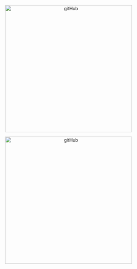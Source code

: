 <p align="center">
    <img alt="gitHub" src="https://upload.wikimedia.org/wikipedia/commons/thumb/2/24/GitHub_logo_2013_padded.svg/1280px-GitHub_logo_2013_padded.svg.png" width="400" />
  </a>
</p>

<p align="center">
    <img alt="gitHub" src="http://manvirbasra.com/wp-content/uploads/2014/08/git.png" width="400" />
  </a>
</p>


